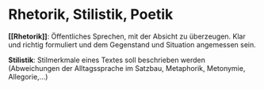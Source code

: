 # Rhetorik, Stilistik, Poetik

**[[Rhetorik]]**: Öffentliches Sprechen, mit der Absicht zu überzeugen. Klar und richtig formuliert und dem Gegenstand und Situation angemessen sein.

**Stilistik**: Stilmerkmale eines Textes soll beschrieben werden (Abweichungen der Alltagssprache im Satzbau, Metaphorik, Metonymie, Allegorie,...)




